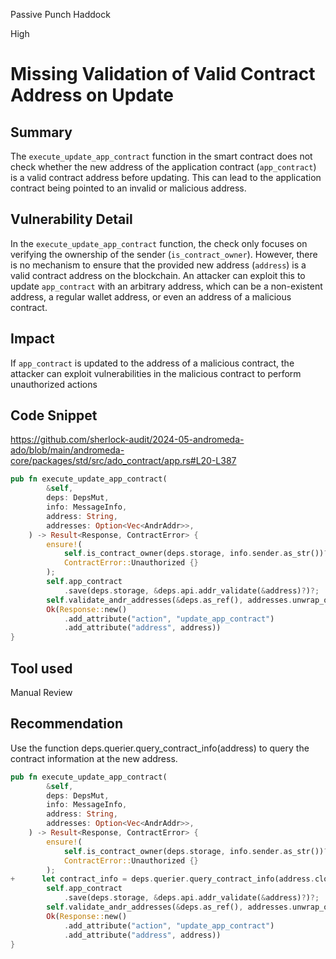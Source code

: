 Passive Punch Haddock

High

# Missing Validation of Valid Contract Address on Update

## Summary
The `execute_update_app_contract` function in the smart contract does not check whether the new address of the application contract (`app_contract`) is a valid contract address before updating. This can lead to the application contract being pointed to an invalid or malicious address.

## Vulnerability Detail
In the `execute_update_app_contract` function, the check only focuses on verifying the ownership of the sender (`is_contract_owner`). However, there is no mechanism to ensure that the provided new address (`address`) is a valid contract address on the blockchain. An attacker can exploit this to update `app_contract` with an arbitrary address, which can be a non-existent address, a regular wallet address, or even an address of a malicious contract.

## Impact
If `app_contract` is updated to the address of a malicious contract, the attacker can exploit vulnerabilities in the malicious contract to perform unauthorized actions

## Code Snippet
https://github.com/sherlock-audit/2024-05-andromeda-ado/blob/main/andromeda-core/packages/std/src/ado_contract/app.rs#L20-L387

```rust
pub fn execute_update_app_contract(
        &self,
        deps: DepsMut,
        info: MessageInfo,
        address: String,
        addresses: Option<Vec<AndrAddr>>,
    ) -> Result<Response, ContractError> {
        ensure!(
            self.is_contract_owner(deps.storage, info.sender.as_str())?,
            ContractError::Unauthorized {}
        );
        self.app_contract
            .save(deps.storage, &deps.api.addr_validate(&address)?)?;
        self.validate_andr_addresses(&deps.as_ref(), addresses.unwrap_or_default())?;
        Ok(Response::new()
            .add_attribute("action", "update_app_contract")
            .add_attribute("address", address))
}
```

## Tool used

Manual Review

## Recommendation
Use the function deps.querier.query_contract_info(address) to query the contract information at the new address.

```rust
pub fn execute_update_app_contract(
        &self,
        deps: DepsMut,
        info: MessageInfo,
        address: String,
        addresses: Option<Vec<AndrAddr>>,
    ) -> Result<Response, ContractError> {
        ensure!(
            self.is_contract_owner(deps.storage, info.sender.as_str())?,
            ContractError::Unauthorized {}
        );
+      let contract_info = deps.querier.query_contract_info(address.clone())?;
        self.app_contract
            .save(deps.storage, &deps.api.addr_validate(&address)?)?;
        self.validate_andr_addresses(&deps.as_ref(), addresses.unwrap_or_default())?;
        Ok(Response::new()
            .add_attribute("action", "update_app_contract")
            .add_attribute("address", address))
}
```